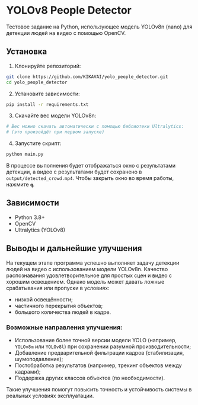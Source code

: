 # YOLOv8 People Detector

Тестовое задание на Python, использующее модель YOLOv8n (nano) для детекции людей на видео с помощью OpenCV.

## Установка

1. Клонируйте репозиторий:
```bash
git clone https://github.com/KIKAVAI/yolo_people_detector.git
cd yolo_people_detector
```

2. Установите зависимости:
```bash
pip install -r requirements.txt
```

3. Скачайте вес модели YOLOv8n:
```bash
# Вес можно скачать автоматически с помощью библиотеки Ultralytics:
# (это произойдёт при первом запуске)
```

4. Запустите скрипт:
```bash
python main.py
```

В процессе выполнения будет отображаться окно с результатами детекции, а видео с результатами будет сохранено в `output/detected_crowd.mp4`. Чтобы закрыть окно во время работы, нажмите **`q`**.

## Зависимости

- Python 3.8+
- OpenCV
- Ultralytics (YOLOv8)

## Выводы и дальнейшие улучшения

На текущем этапе программа успешно выполняет задачу детекции людей на видео с использованием модели YOLOv8n. Качество распознавания удовлетворительное для простых сцен и видео с хорошим освещением. Однако модель может давать ложные срабатывания или пропуски в условиях:

- низкой освещённости;
- частичного перекрытия объектов;
- большого количества людей в кадре.

### Возможные направления улучшения:
- Использование более точной версии модели YOLO (например, `YOLOv8m` или `YOLOv8l`) при сохранении разумной производительности;
- Добавление предварительной фильтрации кадров (стабилизация, шумоподавление);
- Постобработка результатов (например, трекинг объектов между кадрами);
- Поддержка других классов объектов (по необходимости).

Такие улучшения помогут повысить точность и устойчивость системы в реальных условиях эксплуатации.